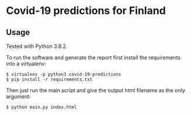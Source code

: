 # Covid-19 predictions for Finland

## Usage

Tested with Python 3.8.2.

To run the software and generate the report first install the requirements into a virtualenv:

```
$ virtualenv -p python3 covid-19-predictions
$ pip install -r requirements.txt
```

Then just run the main script and give the output html filename as the only argument:

```
$ python main.py index.html
```